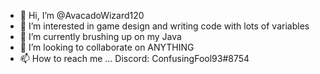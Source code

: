 - 👋 Hi, I’m @AvacadoWizard120
- 👀 I’m interested in game design and writing code with lots of variables
- 🌱 I’m currently brushing up on my Java
- 💞️ I’m looking to collaborate on ANYTHING
- 📫 How to reach me ...  Discord: ConfusingFool93#8754

<!---
AvacadoWizard120/AvacadoWizard120 is a ✨ special ✨ repository because its `README.md` (this file) appears on your GitHub profile.
You can click the Preview link to take a look at your changes.
--->
